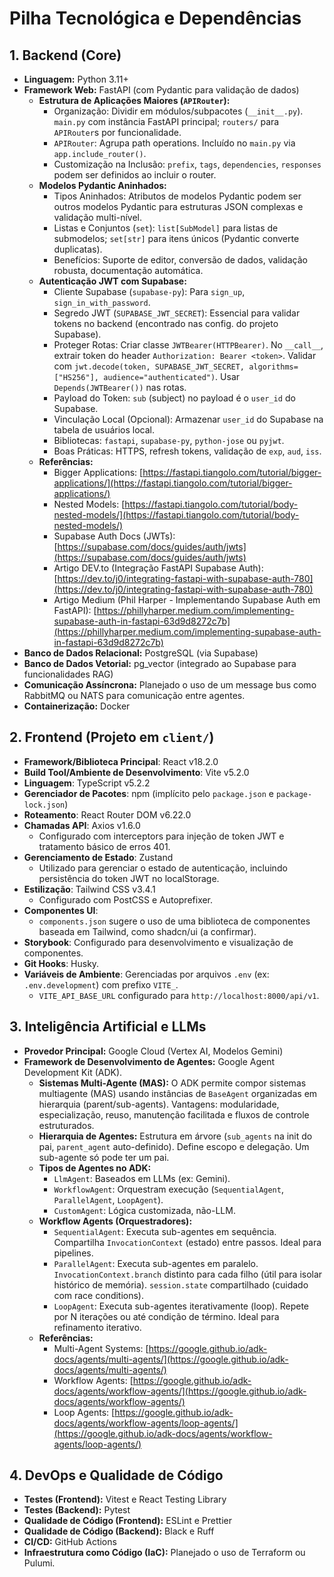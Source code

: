 # Pilha Tecnológica e Dependências

## 1. Backend (Core)

- **Linguagem:** Python 3.11+
- **Framework Web:** FastAPI (com Pydantic para validação de dados)
  - **Estrutura de Aplicações Maiores (`APIRouter`):**
    - Organização: Dividir em módulos/subpacotes (`__init__.py`). `main.py` com instância FastAPI principal; `routers/` para `APIRouter`s por funcionalidade.
    - `APIRouter`: Agrupa path operations. Incluído no `main.py` via `app.include_router()`.
    - Customização na Inclusão: `prefix`, `tags`, `dependencies`, `responses` podem ser definidos ao incluir o router.
  - **Modelos Pydantic Aninhados:**
    - Tipos Aninhados: Atributos de modelos Pydantic podem ser outros modelos Pydantic para estruturas JSON complexas e validação multi-nível.
    - Listas e Conjuntos (`set`): `list[SubModel]` para listas de submodelos; `set[str]` para itens únicos (Pydantic converte duplicatas).
    - Benefícios: Suporte de editor, conversão de dados, validação robusta, documentação automática.
  - **Autenticação JWT com Supabase:**
    - Cliente Supabase (`supabase-py`): Para `sign_up`, `sign_in_with_password`.
    - Segredo JWT (`SUPABASE_JWT_SECRET`): Essencial para validar tokens no backend (encontrado nas config. do projeto Supabase).
    - Proteger Rotas: Criar classe `JWTBearer(HTTPBearer)`. No `__call__`, extrair token do header `Authorization: Bearer <token>`. Validar com `jwt.decode(token, SUPABASE_JWT_SECRET, algorithms=["HS256"], audience="authenticated")`. Usar `Depends(JWTBearer())` nas rotas.
    - Payload do Token: `sub` (subject) no payload é o `user_id` do Supabase.
    - Vinculação Local (Opcional): Armazenar `user_id` do Supabase na tabela de usuários local.
    - Bibliotecas: `fastapi`, `supabase-py`, `python-jose` ou `pyjwt`.
    - Boas Práticas: HTTPS, refresh tokens, validação de `exp`, `aud`, `iss`.
  - **Referências:**
    - Bigger Applications: [https://fastapi.tiangolo.com/tutorial/bigger-applications/](https://fastapi.tiangolo.com/tutorial/bigger-applications/)
    - Nested Models: [https://fastapi.tiangolo.com/tutorial/body-nested-models/](https://fastapi.tiangolo.com/tutorial/body-nested-models/)
    - Supabase Auth Docs (JWTs): [https://supabase.com/docs/guides/auth/jwts](https://supabase.com/docs/guides/auth/jwts)
    - Artigo DEV.to (Integração FastAPI Supabase Auth): [https://dev.to/j0/integrating-fastapi-with-supabase-auth-780](https://dev.to/j0/integrating-fastapi-with-supabase-auth-780)
    - Artigo Medium (Phil Harper - Implementando Supabase Auth em FastAPI): [https://phillyharper.medium.com/implementing-supabase-auth-in-fastapi-63d9d8272c7b](https://phillyharper.medium.com/implementing-supabase-auth-in-fastapi-63d9d8272c7b)
- **Banco de Dados Relacional:** PostgreSQL (via Supabase)
- **Banco de Dados Vetorial:** pg_vector (integrado ao Supabase para funcionalidades RAG)
- **Comunicação Assíncrona:** Planejado o uso de um message bus como RabbitMQ ou NATS para comunicação entre agentes.
- **Containerização:** Docker

## 2. Frontend (Projeto em `client/`)

- **Framework/Biblioteca Principal**: React v18.2.0
- **Build Tool/Ambiente de Desenvolvimento**: Vite v5.2.0
- **Linguagem**: TypeScript v5.2.2
- **Gerenciador de Pacotes**: npm (implícito pelo `package.json` e `package-lock.json`)
- **Roteamento**: React Router DOM v6.22.0
- **Chamadas API**: Axios v1.6.0
  - Configurado com interceptors para injeção de token JWT e tratamento básico de erros 401.
- **Gerenciamento de Estado**: Zustand
  - Utilizado para gerenciar o estado de autenticação, incluindo persistência do token JWT no localStorage.
- **Estilização**: Tailwind CSS v3.4.1
  - Configurado com PostCSS e Autoprefixer.
- **Componentes UI**:
  - `components.json` sugere o uso de uma biblioteca de componentes baseada em Tailwind, como shadcn/ui (a confirmar).
- **Storybook**: Configurado para desenvolvimento e visualização de componentes.
- **Git Hooks**: Husky.
- **Variáveis de Ambiente**: Gerenciadas por arquivos `.env` (ex: `.env.development`) com prefixo `VITE_`.
  - `VITE_API_BASE_URL` configurado para `http://localhost:8000/api/v1`.

## 3. Inteligência Artificial e LLMs

- **Provedor Principal:** Google Cloud (Vertex AI, Modelos Gemini)
- **Framework de Desenvolvimento de Agentes:** Google Agent Development Kit (ADK).
  - **Sistemas Multi-Agente (MAS):** O ADK permite compor sistemas multiagente (MAS) usando instâncias de `BaseAgent` organizadas em hierarquia (parent/sub-agents). Vantagens: modularidade, especialização, reuso, manutenção facilitada e fluxos de controle estruturados.
  - **Hierarquia de Agentes:** Estrutura em árvore (`sub_agents` na init do pai, `parent_agent` auto-definido). Define escopo e delegação. Um sub-agente só pode ter um pai.
  - **Tipos de Agentes no ADK:**
    - `LlmAgent`: Baseados em LLMs (ex: Gemini).
    - `WorkflowAgent`: Orquestram execução (`SequentialAgent`, `ParallelAgent`, `LoopAgent`).
    - `CustomAgent`: Lógica customizada, não-LLM.
  - **Workflow Agents (Orquestradores):**
    - `SequentialAgent`: Executa sub-agentes em sequência. Compartilha `InvocationContext` (estado) entre passos. Ideal para pipelines.
    - `ParallelAgent`: Executa sub-agentes em paralelo. `InvocationContext.branch` distinto para cada filho (útil para isolar histórico de memória). `session.state` compartilhado (cuidado com race conditions).
    - `LoopAgent`: Executa sub-agentes iterativamente (loop). Repete por N iterações ou até condição de término. Ideal para refinamento iterativo.
  - **Referências:**
    - Multi-Agent Systems: [https://google.github.io/adk-docs/agents/multi-agents/](https://google.github.io/adk-docs/agents/multi-agents/)
    - Workflow Agents: [https://google.github.io/adk-docs/agents/workflow-agents/](https://google.github.io/adk-docs/agents/workflow-agents/)
    - Loop Agents: [https://google.github.io/adk-docs/agents/workflow-agents/loop-agents/](https://google.github.io/adk-docs/agents/workflow-agents/loop-agents/)

## 4. DevOps e Qualidade de Código

- **Testes (Frontend):** Vitest e React Testing Library
- **Testes (Backend):** Pytest
- **Qualidade de Código (Frontend):** ESLint e Prettier
- **Qualidade de Código (Backend):** Black e Ruff
- **CI/CD:** GitHub Actions
- **Infraestrutura como Código (IaC):** Planejado o uso de Terraform ou Pulumi.
